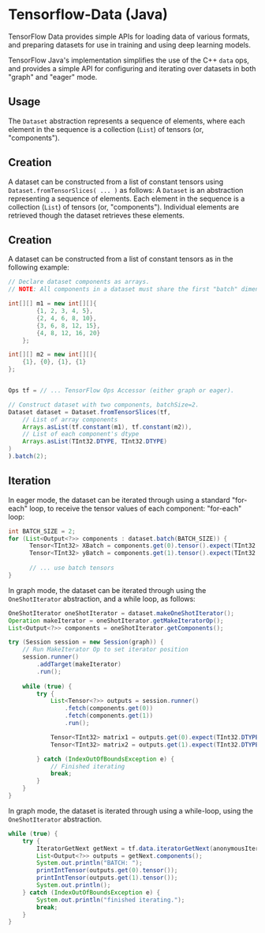 Tensorflow-Data (Java)
==

TensorFlow Data provides simple APIs for loading data of various formats, and preparing
datasets for use in training and using deep learning models.

TensorFlow Java's implementation simplifies the use of the C++ `data` ops, and provides
a simple API for configuring and iterating over datasets in both "graph" and "eager" mode.

Usage
--

The `Dataset` abstraction represents a sequence of elements, where each element in the sequence is a collection (`List`) of tensors (or, "components").


Creation
-
A dataset can be constructed from a list of constant tensors
using `Dataset.fromTensorSlices( ... )` as follows:
A `Dataset` is an abstraction representing a sequence of elements. 
Each element in the sequence is a collection (`List`) of tensors (or, "components"). 
Individual elements are retrieved though the dataset retrieves these elements.

Creation
-
A dataset can be constructed from a list of constant tensors as in
the following example:

```java
// Declare dataset components as arrays.
// NOTE: All components in a dataset must share the first "batch" dimension.

int[][] m1 = new int[][]{
        {1, 2, 3, 4, 5},
        {2, 4, 6, 8, 10},
        {3, 6, 8, 12, 15},
        {4, 8, 12, 16, 20}
    };

int[][] m2 = new int[][]{
    {1}, {0}, {1}, {1}
};


Ops tf = // ... TensorFlow Ops Accessor (either graph or eager).

// Construct dataset with two components, batchSize=2.
Dataset dataset = Dataset.fromTensorSlices(tf,
    // List of array components
    Arrays.asList(tf.constant(m1), tf.constant(m2)),
    // List of each component's dtype
    Arrays.asList(TInt32.DTYPE, TInt32.DTYPE)
)
).batch(2);
```

Iteration
--

In eager mode, the dataset can be iterated through using a standard 
"for-each" loop, to receive the tensor values of each component:
"for-each" loop:

```java
int BATCH_SIZE = 2;
for (List<Output<?>> components : dataset.batch(BATCH_SIZE)) {
      Tensor<TInt32> XBatch = components.get(0).tensor().expect(TInt32.DTYPE);
      Tensor<TInt32> yBatch = components.get(1).tensor().expect(TInt32.DTYPE);
      
      // ... use batch tensors
}
```

In graph mode, the dataset can be iterated through using the `OneShotIterator` abstraction, and a while loop, as follows:

```java
OneShotIterator oneShotIterator = dataset.makeOneShotIterator();
Operation makeIterator = oneShotIterator.getMakeIteratorOp();
List<Output<?>> components = oneShotIterator.getComponents();

try (Session session = new Session(graph)) {
    // Run MakeIterator Op to set iterator position
    session.runner()
        .addTarget(makeIterator)
        .run();
    
    while (true) {
        try {
            List<Tensor<?>> outputs = session.runner()
                .fetch(components.get(0))
                .fetch(components.get(1))
                .run();

            Tensor<TInt32> matrix1 = outputs.get(0).expect(TInt32.DTYPE);
            Tensor<TInt32> matrix2 = outputs.get(1).expect(TInt32.DTYPE);

        } catch (IndexOutOfBoundsException e) {
            // Finished iterating
            break;
        }
    }
}
```
In graph mode, the dataset is iterated through using a while-loop, 
using the `OneShotIterator` abstraction.

```java
while (true) {
    try {
        IteratorGetNext getNext = tf.data.iteratorGetNext(anonymousIter.handle(), outputTypes, outputShapes);
        List<Output<?>> outputs = getNext.components();
        System.out.println("BATCH: ");
        printIntTensor(outputs.get(0).tensor());
        printIntTensor(outputs.get(1).tensor());
        System.out.println();
    } catch (IndexOutOfBoundsException e) {
        System.out.println("finished iterating.");
        break;
    }
}
```

